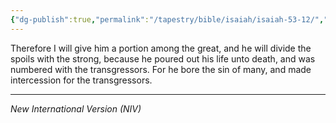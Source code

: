 ```yaml
---
{"dg-publish":true,"permalink":"/tapestry/bible/isaiah/isaiah-53-12/","title":"Isaiah 53:12","hide":true,"tags":["bible-verse","bible-verse"],"dgHomeLink":true,"dgShowLocalGraph":true,"dgEnableSearch":true}
---
```


Therefore I will give him a portion among the great, and he will divide the spoils with the strong, because he poured out his life unto death, and was numbered with the transgressors.  For he bore the sin of many, and made intercession for the transgressors.

---
*New International Version (NIV)*